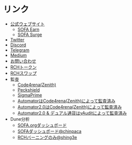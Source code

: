 # リンク

- [公式ウェブサイト](https://sofa.org)
  - [SOFA Earn](https://earn.sofa.org/products)
  - [SOFA Surge](https://surge.sofa.org/products)
- [Twitter](https://x.com/SOFAorgDAO) 
- [Discord](https://discord.gg/sofaorg) 
- [Telegram](http://t.me/SOFAorg) 
- [Medium](https://medium.com/sofaorg)
- [お問い合わせ](mailto:contact@sofa.org)
- [RCHトークン](https://etherscan.io/token/0x57b96d4af698605563a4653d882635da59bf11af)
- [RCHスワップ](https://app.uniswap.org/explore/tokens/ethereum/0x57b96d4af698605563a4653d882635da59bf11af)
- 監査
  - [Code4rena(Zenith)](https://github.com/zenith-security/reports/blob/main/reports/Audit%20Report%20-%20Sofa%20%28May%202024%29.pdf)
  - [Peckshield](https://github.com/peckshield/publications/blob/master/audit_reports/PeckShield-Audit-Report-Sofa-v1.0.pdf)
  - [SigmaPrime](https://github.com/sigp/public-audits/blob/master/reports/sofa/review.pdf)
  - [AutomatorはCode4rena(Zenith)によって監査済み](https://github.com/zenith-security/reports/blob/main/reports/Audit%20Report%20-%20Sofa%20Automator%28Oct%202024%29.pdf)
  - [Automator2.0はCode4rena(Zenith)によって監査済み](https://github.com/zenith-security/reports/blob/main/reports/Zenith%20Audit%20Report%20-%20Sofa%20Automator%202.0.pdf)
  - [Automator2.0 & デュアル通貨はyAuditによって監査済み](https://reports.electisec.com/reports/01-2025-Sofa-Protocol)
- Dune分析
  - [SOFA.orgダッシュボード](https://dune.com/sofaorg/sofaorg-dashboard)
  - [SOFAダッシュボード@chinpaca](https://dune.com/chinpaca/sofa-dashboard)
  - [RCHバーニングのみ@shing3e](https://dune.com/shing3e/rch-burn-only)